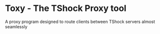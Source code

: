# Toxy - The TShock Proxy tool

A proxy program designed to route clients between TShock servers almost seamlessly
